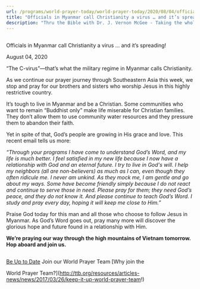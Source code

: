 ```yaml
---
url: /programs/world-prayer-today/world-prayer-today/2020/08/04/officials-in-myanmar-call-christianity-a-virus-and-it-s-spreading!
title: "Officials in Myanmar call Christianity a virus … and it’s spreading!"
description: "Thru the Bible with Dr. J. Vernon McGee - Taking the whole Word to the whole world"
---
```







## 
 Officials in Myanmar call Christianity a virus … and it’s spreading!


August 04, 2020




“The C-virus”—that’s what the military regime in Myanmar calls Christianity.

As we continue our prayer journey through Southeastern Asia this week, we stop and pray for our brothers and sisters who worship Jesus in this highly restrictive country. 

It’s tough to live in Myanmar and be a Christian. Some communities who want to remain “Buddhist only” make life miserable for Christian families. They don’t allow them to use community water resources and they pressure them to abandon their faith. 

Yet in spite of that, God’s people are growing in His grace and love. This recent email tells us more:

*“Through your programs I have come to understand God’s Word, and my life is much better. I feel satisfied in my new life because I now have a relationship with God and an eternal future. I try to live in God's will. I help my neighbors (all are non-believers) as much as I can, even though they often ridicule me. I never am unkind. As they mock me, I am gentle and go about my ways. Some have become friendly simply because I do not react and continue to serve those in need. Please pray for them; they need God’s peace, and they do not know it. And please continue to teach God’s Word. I study and pray every day, hoping it will keep me close to Him.”* 

Praise God today for this man and all those who choose to follow Jesus in Myanmar. As God’s Word goes out, pray many more will discover the glorious hope and future found in a relationship with Him.

**We’re praying our way through the high mountains of Vietnam tomorrow. Hop aboard and join us.**







## 




[Be Up to Date](http://feeds.feedburner.com/WorldPrayerToday "World Prayer Today RSS Feed")
Join our World Prayer Team
[Why join the  

World Prayer Team?](http://ttb.org/resources/articles-news/news/2017/03/26/keep-it-up-world-prayer-team!)




